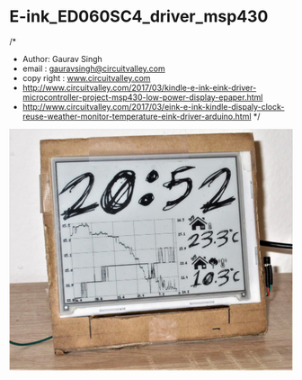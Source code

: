 # E-ink_ED060SC4_driver_msp430
/* 
 * Author: Gaurav Singh
 * email : gauravsingh@circuitvalley.com
 * copy right : www.circuitvalley.com 
 * http://www.circuitvalley.com/2017/03/kindle-e-ink-eink-driver-microcontroller-project-msp430-low-power-display-epaper.html
 * http://www.circuitvalley.com/2017/03/eink-e-ink-kindle-dispaly-clock-reuse-weather-monitor-temperature-eink-driver-arduino.html
 */

![alt text](https://github.com/circuitvalley/E-ink_ED060SC4_driver_msp430/raw/master/Schematic_PDF_and_Source/Eink_clock_microcontroller_temprature.JPG)
